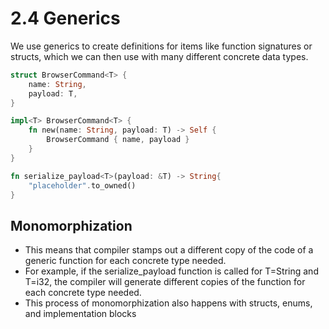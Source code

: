 # 2.4 Generics

We use generics to create definitions for items like function signatures or structs, which we can then use with many different concrete data types.

```rust
struct BrowserCommand<T> {
    name: String,
    payload: T,
}

impl<T> BrowserCommand<T> {
    fn new(name: String, payload: T) -> Self {
        BrowserCommand { name, payload }
    }
}

fn serialize_payload<T>(payload: &T) -> String{
    "placeholder".to_owned()
}
```

## Monomorphization

- This means that compiler stamps out a different copy of the code of a generic function for each concrete type needed.
- For example, if the serialize_payload function is called for T=String and T=i32, the compiler will generate different copies of the function for each concrete type needed.
- This process of monomorphization also happens with structs, enums, and implementation blocks
